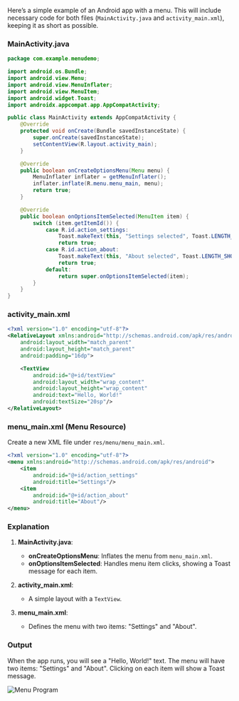 Here’s a simple example of an Android app with a menu. This will include necessary code for both files (`MainActivity.java` and `activity_main.xml`), keeping it as short as possible.

### MainActivity.java

```java
package com.example.menudemo;

import android.os.Bundle;
import android.view.Menu;
import android.view.MenuInflater;
import android.view.MenuItem;
import android.widget.Toast;
import androidx.appcompat.app.AppCompatActivity;

public class MainActivity extends AppCompatActivity {
    @Override
    protected void onCreate(Bundle savedInstanceState) {
        super.onCreate(savedInstanceState);
        setContentView(R.layout.activity_main);
    }

    @Override
    public boolean onCreateOptionsMenu(Menu menu) {
        MenuInflater inflater = getMenuInflater();
        inflater.inflate(R.menu.menu_main, menu);
        return true;
    }

    @Override
    public boolean onOptionsItemSelected(MenuItem item) {
        switch (item.getItemId()) {
            case R.id.action_settings:
                Toast.makeText(this, "Settings selected", Toast.LENGTH_SHORT).show();
                return true;
            case R.id.action_about:
                Toast.makeText(this, "About selected", Toast.LENGTH_SHORT).show();
                return true;
            default:
                return super.onOptionsItemSelected(item);
        }
    }
}
```

### activity_main.xml

```xml
<?xml version="1.0" encoding="utf-8"?>
<RelativeLayout xmlns:android="http://schemas.android.com/apk/res/android"
    android:layout_width="match_parent"
    android:layout_height="match_parent"
    android:padding="16dp">

    <TextView
        android:id="@+id/textView"
        android:layout_width="wrap_content"
        android:layout_height="wrap_content"
        android:text="Hello, World!"
        android:textSize="20sp"/>
</RelativeLayout>
```

### menu_main.xml (Menu Resource)

Create a new XML file under `res/menu/menu_main.xml`.

```xml
<?xml version="1.0" encoding="utf-8"?>
<menu xmlns:android="http://schemas.android.com/apk/res/android">
    <item
        android:id="@+id/action_settings"
        android:title="Settings"/>
    <item
        android:id="@+id/action_about"
        android:title="About"/>
</menu>
```

### Explanation

1. **MainActivity.java**:
   - **onCreateOptionsMenu**: Inflates the menu from `menu_main.xml`.
   - **onOptionsItemSelected**: Handles menu item clicks, showing a Toast message for each item.

2. **activity_main.xml**:
   - A simple layout with a `TextView`.

3. **menu_main.xml**:
   - Defines the menu with two items: "Settings" and "About".

### Output

When the app runs, you will see a "Hello, World!" text. The menu will have two items: "Settings" and "About". Clicking on each item will show a Toast message. 

![Menu Program](https://i.imgur.com/YmXlIij.png)